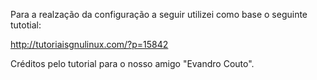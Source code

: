 Para a realzação da configuração a seguir utilizei como base o seguinte tutotial:

http://tutoriaisgnulinux.com/?p=15842


Créditos pelo tutorial para o nosso amigo "Evandro Couto".
